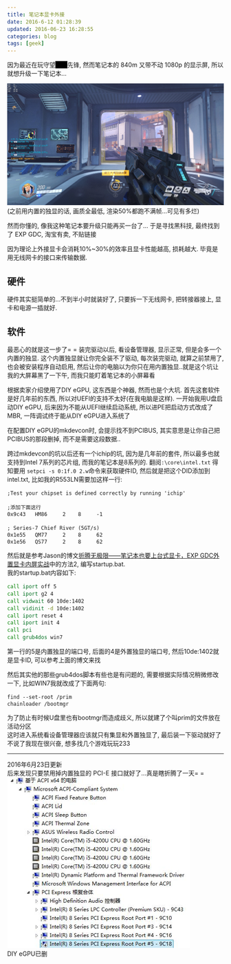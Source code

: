 ```yaml
---
title: 笔记本显卡外接
date: 2016-6-12 01:28:39
updated: 2016-06-23 16:28:55
categories: blog
tags: [geek]
---
```

<style>.heimu {background-color: black !important;color: black !important;text-shadow: none !important;}</style>
因为最近在玩守望<span class="heimu">屁股</span>先锋, 然而笔记本的 840m 又带不动 1080p 的显示屏, 所以就想升级一下笔记本...  

![效果图](笔记本显卡外接/excited.jpg)
(之前用内置的独显的话, 画质全最低, 渲染50%都跑不满帧...可见有多烂)  

<!--more-->

然而你懂的, 像我这种笔记本要升级只能再买一台了... 于是寻找黑科技, 最终找到了 EXP GDC, 淘宝有卖, 不贴链接  

因为理论上外接显卡会消耗10%~30%的效率且显卡性能越高, 损耗越大. 毕竟是用无线网卡的接口来传输数据.  

## 硬件
硬件其实挺简单的...不到半小时就装好了, 只要拆一下无线网卡, 把转接器接上, 显卡和电源一插就好.  

## 软件
最恶心的就是这一步了= = 装完驱动以后, 看设备管理器, 显示正常, 但是会多一个内置的独显. 这个内置独显就让你完全装不了驱动, 每次装完驱动, 就算之前禁用了, 也会被安装程序自动启用, 然后让你的电脑以为你只在用内置独显..就是这个坑让我的大屏幕黑了一下午, 而我只能盯着笔记本的小屏幕看  

根据卖家介绍使用了DIY eGPU, 这东西是个神器, 然而也是个大坑.  首先这套软件是好几年前的东西, 所以对UEFI的支持不太好(在我电脑是这样). 一开始我用U盘启动DIY eGPU, 后来因为不能从UEFI继续启动系统, 所以进PE把启动方式改成了MBR, 一阵调试终于能从DIY eGPU进入系统了  

在配置DIY eGPU的mkdevcon时, 会提示找不到PCIBUS, 其实意思是让你自己把PCIBUS的那段删掉, 而不是需要这段数据..
  
跨过mkdevcon的坑以后还有一个ichip的坑, 因为是几年前的套件, 所以最多也就支持到Intel 7系列的芯片组, 而我的笔记本是8系列的. 翻阅`:\core\intel.txt` 得知要用 `setpci -s 0:1f.0 2.w`命令来获取硬件ID, 然后就是把这个DID添加到intel.txt, 比如我的R553LN需要加这样一行:  
```
;Test your chipset is defined correctly by running 'ichip'

;添加下面这行
0x9c43   HM86     2    8     -1

; Series-7 Chief River (5GT/s)
0x1e55   QM77     2    8     62
0x1e56   QS77     2    8     62
```
然后就是参考Jason的博文[折腾无极限——笔记本也要上台式显卡，EXP GDC外置显卡内屏实战](http://vnimy.com/465.html)中的方法2, 编写startup.bat.  
我的startup.bat内容如下:
```bat
call iport off 5
call iport g2 4
call vidwait 60 10de:1402
call vidinit -d 10de:1402 
call iport reset 4
call iport init 4
call pci
call grub4dos win7
```
第一行的5是内置独显的端口号, 后面的4是外置独显的端口号, 然后10de:1402就是显卡ID, 可以参考上面的博文来找  

然后其实他的那些grub4dos脚本有些也是有问题的, 需要根据实际情况稍微修改一下, 比如WIN7我就改成了下面两句:
```
find --set-root /prim
chainloader /bootmgr
```
为了防止有时候U盘里也有bootmgr而造成歧义, 所以就建了个叫prim的文件放在活动分区  
这时进入系统看设备管理器应该就只有集显和外置独显了, 最后装一下驱动就好了  
不说了我现在很兴奋, 想多找几个游戏玩玩233  

---
2016年6月23日更新  
后来发现只要禁用掉内置独显的 PCI-E 接口就好了...真是瞎折腾了一天= =  
![示意图](笔记本显卡外接/dev.jpg)  
DIY eGPU已删  